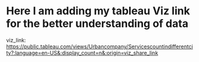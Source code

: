 # Here I am adding my tableau Viz link for the better understanding of data
viz_link: https://public.tableau.com/views/Urbancompany/Servicescountindifferentcity?:language=en-US&:display_count=n&:origin=viz_share_link
